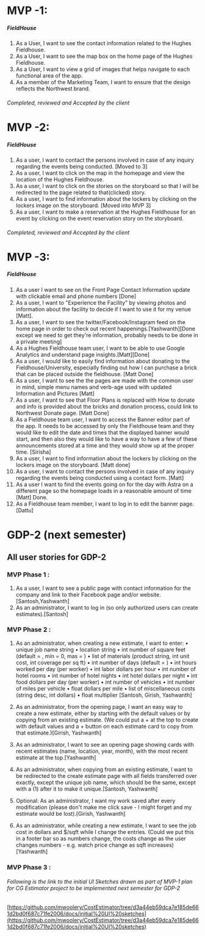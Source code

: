 # MVP -1:
##### FieldHouse
1.	As a User, I want to see the contact information related to the Hughes Fieldhouse. 
2.	As a User, I want to see the map box on the home page of the Hughes Fieldhouse.
3.	As a User, I want to view a grid of images that helps navigate to each functional area of the app.
4.	As a member of the Marketing Team, I want to ensure that the design reflects the Northwest brand.
###### Completed, reviewed and Accepted by the client

# MVP -2:
##### FieldHouse 
1.	As a user, I want to contact the persons involved in case of any inquiry regarding the events being conducted. [Moved to 3]
2.	As a user, I want to click on the map in the homepage and view the location of the Hughes Fieldhouse.
3.	As a user, I want to click on the stories on the storyboard so that I will be redirected to the page related to that(clicked) story. 
4.	As a user, I want to find information about the lockers by clicking on the lockers image on the storyboard. [Moved into MVP 3]
5.	As a user, I want to make a reservation at the Hughes Fieldhouse for an event by clicking on the event reservation story on the storyboard.

###### Completed, reviewed and Accepted by the client
# MVP -3:
##### FieldHouse 
1.	As a user I want to see on the Front Page Contact Information update with clickable email and phone numbers [Done]
2.	As a user, I want to "Experience the Facility" by viewing photos and information about the facility to decide if I want to use it for my venue [Matt].
3.	As a user, I want to see the twitter/Facebook/Instagram feed on the home page in order to check out recent happenings.[Yashwanth][Done except we need to get they're information, probably needs to be done in a private meeting]
4.	As a Hughes Fieldhouse team user, I want to be able to use Google Analytics and understand page insights.[Matt][Done]
5.	As a user, I would like to easily find information about donating to the Fieldhouse/University, especially finding out how I can purchase a brick that can be placed outside the fieldhouse. [Matt Done]
6.	As a user, I want to see the the pages are made with the common user in mind, simple menu names and verb-age used with updated Information and Pictures [Matt]
7.	As a user, I want to see that Floor Plans is replaced with How to donate and info is provided about the bricks and donation process, could link to Northwest Donate page. [Matt Done]
8.	As a Fieldhouse team user, I want to access the Banner editor part of the app. It needs to be accessed by only the Fieldhouse team and they would like to edit the date and times that the displayed banner would start, and then also they would like to have a way to have a few of these announcements stored at a time and they would show up at the proper time. [Sirisha]
9.	As a user, I want to find information about the lockers by clicking on the lockers image on the storyboard. [Matt done]
10.	As a user, I want to contact the persons involved in case of any inquiry regarding the events being conducted using a contact form. [Matt]
11.	As a user I want to find the events going on for the day with Astra on a different page so the homepage loads in a reasonable amount of time [Matt] Done.
12.	As a Fieldhouse team member, I want to log in to edit the banner page. [Dattu]

# GDP-2 (next semester)

## All user stories for GDP-2

### MVP Phase 1 :
 1. As a user, I want to see a public page with contact information for the company and link to their Facebook page and/or website.[Santosh,Yashwanth]		
2.	As an administrator, I want to log in (so only authorized users can create estimates).[Santosh]

### MVP Phase 2 :
1.	As an administrator, when creating a new estimate, I want to enter:
•	unique job name string
•	location string
•	int number of square feet (default = , min = 0, mas = )
•	list of materials (product string, int unit cost, int coverage per sq ft)
•	int number of days (default = )
•	int hours worked per day (per worker)
•	int labor dollars per hour
•	int number of hotel rooms
•	int number of hotel nights
•	int hotel dollars per night
•	int food dollars per day (per worker)
•	int number of vehicles
•	int number of miles per vehicle
•	float dollars per mile
•	list of miscellaneous costs (string desc, int dollars)
•	float multiplier [Santosh, Girish, Yashwanth]		
2.	As an administrator, from the opening page, I want an easy way to create a new estimate, either by starting with the default values or by copying from an existing estimate. (We could put a + at the top to create with default values and a + button on each estimate card to copy from that estimate.)[Girish, Yashwanth]		
3.	As an administrator, I want to see an opening page showing cards with recent estimates (name, location, year, month), with the most recent estimate at the top.[Yashwanth]		

4.	As an administrator, when copying from an existing estimate, I want to be redirected to the create estimate page with all fields transferred over exactly, except the unique job name, which should be the same, except with a (1) after it to make it unique.[Santosh, Yashwanth]		
5.	Optional: As an administrator, I want my work saved after every modification (please don't make me click save - I might forget and my estimate would be lost).[Girish, Yashwanth]		
6.	As an administrator, while creating a new estimate, I want to see the job cost in dollars and $/sqft while I change the entries. (Could we put this in a footer bar so as numbers change, the costs change as the user changes numbers - e.g. watch price change as sqft increases)[Yashwanth]

### MVP Phase 3 :

###### Following is the link to the initial UI Sketches drawn as part of MVP-1 plan for CG Estimator project to be implemented next semester for GDP-2
 [https://github.com/mwoolery/CostEstimator/tree/d3a44eb59dca7e185de661d2bd0f687c71fe2006/docs/initial%20UI%20sketches](https://github.com/mwoolery/CostEstimator/tree/d3a44eb59dca7e185de661d2bd0f687c71fe2006/docs/initial%20UI%20sketches)









